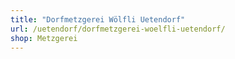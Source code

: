 ```yaml
---
title: "Dorfmetzgerei Wölfli Uetendorf"
url: /uetendorf/dorfmetzgerei-woelfli-uetendorf/
shop: Metzgerei
---
```

